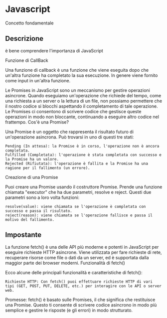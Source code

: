 # Javascript

Concetto fondamentale

## Descrizione

è bene comprendere l'importanza di JavaScript


Funzione di CallBack


Una funzione di callback è una funzione che viene eseguita dopo che un'altra funzione ha completato la sua esecuzione. In genere viene fornito come input in un'altra funzione.



Le Promises in JavaScript sono un meccanismo per gestire operazioni asincrone. Quando eseguiamo un'operazione che richiede del tempo, come una richiesta a un server o la lettura di un file, 
non possiamo permettere che il nostro codice si blocchi aspettando il completamento di tale operazione. Le Promises ci consentono di scrivere codice che gestisce queste operazioni in modo
 non bloccante, continuando a eseguire altro codice nel frattempo.
Cos'è una Promise?

Una Promise è un oggetto che rappresenta il risultato futuro di un'operazione asincrona. Può trovarsi in uno di questi tre stati:

    Pending (In attesa): la Promise è in corso, l'operazione non è ancora completata.
    Fulfilled (Completata): l'operazione è stata completata con successo e la Promise ha un valore.
    Rejected (Rifiutata): l'operazione è fallita e la Promise ha una ragione per il fallimento (un errore).

Creazione di una Promise

Puoi creare una Promise usando il costruttore Promise. Prende una funzione chiamata "executor" che ha due parametri, resolve e reject. Questi due parametri sono a loro volta funzioni:

    resolve(value): viene chiamata se l'operazione è completata con successo e passa il risultato.
    reject(reason): viene chiamata se l'operazione fallisce e passa il motivo del fallimento.


## Impostante

La funzione fetch() è una delle API più moderne e potenti in JavaScript per eseguire richieste HTTP asincrone. Viene utilizzata per fare richieste di rete, recuperare risorse come file o dati 
da un server, ed è supportata dalla maggior parte dei browser moderni.
Funzionalità di fetch()

Ecco alcune delle principali funzionalità e caratteristiche di fetch():

    Richieste HTTP: Con fetch() puoi effettuare richieste HTTP di vari tipi (GET, POST, PUT, DELETE, etc.) per interagire con le API o server web.


Promesse: fetch() è basato sulle Promises, il che significa che restituisce una Promise. Questo ti consente di scrivere codice asincrono in modo più semplice e gestire le risposte (e gli errori) in 
modo strutturato.


```bash



```